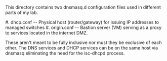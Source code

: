 This directory contains two dnsmasq.d configuration files used in different parts of my lab.

#. dhcp.conf -- Physical host (router/gateway) for issuing IP addresses to managed switches
#. origin.conf -- Bastion server (VM) serving as a proxy to services located in the internet DMZ.

These aren't meant to be fully inclusive nor must they be exclusive of each other. The DNS services and DHCP services can be on the same host via dnsmasq eliminating the need for the isc-dhcpd process.
